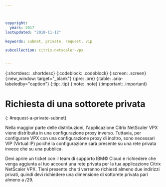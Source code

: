 ```yaml
---



copyright:
  years: 2017
lastupdated: "2018-11-12"

keywords: subnet, private, request, vip

subcollection: citrix-netscaler-vpx


---
```


{:shortdesc: .shortdesc}
{:codeblock: .codeblock}
{:screen: .screen}
{:new_window: target="_blank"}
{:pre: .pre}
{:table: .aria-labeledby="caption"}
{:tip: .tip}
{:note: .note}
{:important: .important}

# Richiesta di una sottorete privata
{: #request-a-private-subnet}

Nella maggior parte delle distribuzioni, l'applicazione Citrix NetScaler VPX viene distribuita in una configurazione proxy inverso. Tuttavia, per configurare VPX con una configurazione proxy di inoltro, sono necessari VIP (Virtual IP) poiché la configurazione sarà presente su una rete privata invece che su una pubblica.

Devi aprire un ticket con il team di supporto IBM© Cloud e richiedere che venga aggiunta al tuo account una rete privata per la tua applicazione Citrix NetScaler VPX. Tieni presente che ti verranno richiesti almeno due indirizzi privati, quindi devi richiedere una dimensione di sottorete privata pari almeno a /29.  

